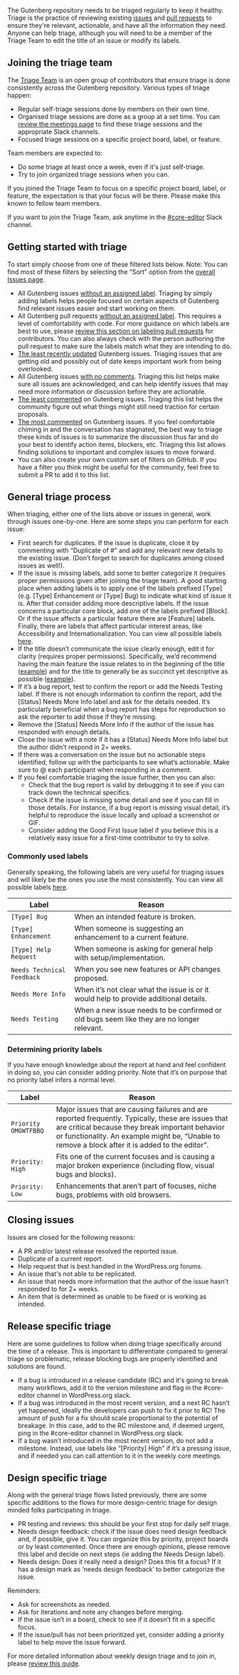 The Gutenberg repository needs to be triaged regularly to keep it healthy. Triage is the practice of reviewing existing [issues](https://github.com/WordPress/gutenberg/issues) and [pull requests](https://github.com/WordPress/gutenberg/pulls) to ensure they're relevant, actionable, and have all the information they need. Anyone can help triage, although you will need to be a member of the Triage Team to edit the title of an issue or modify its labels.

## Joining the triage team

The [Triage Team](https://github.com/orgs/WordPress/teams/gutenberg-triage-team/members) is an open group of contributors that ensure triage is done consistently across the Gutenberg repository. Various types of triage happen:

-   Regular self-triage sessions done by members on their own time.
-   Organised triage sessions are done as a group at a set time. You can [review the meetings page](https://make.wordpress.org/meetings/) to find these triage sessions and the appropriate Slack channels.
-   Focused triage sessions on a specific project board, label, or feature.

Team members are expected to:

-   Do some triage at least once a week, even if it's just self-triage.
-   Try to join organized triage sessions when you can.

If you joined the Triage Team to focus on a specific project board, label, or feature, the expectation is that your focus will be there. Please make this known to fellow team members.

<div class="callout callout-tip">If you want to join the Triage Team, ask anytime in the <a href="https://wordpress.slack.com/archives/C02QB2JS7">#core-editor</a> Slack channel.</div>

## Getting started with triage

To start simply choose from one of these filtered lists below. Note: You can find most of these filters by selecting the “Sort” option from the [overall Issues page](https://github.com/wordpress/gutenberg/issues).

-   All Gutenberg issues [without an assigned label](https://github.com/WordPress/gutenberg/issues?q=is%3Aopen+is%3Aissue+no%3Alabel+sort%3Aupdated-asc). Triaging by simply adding labels helps people focused on certain aspects of Gutenberg find relevant issues easier and start working on them.
-   All Gutenberg pull requests [without an assigned label](https://github.com/WordPress/gutenberg/pulls?q=is%3Aopen+is%3Apr+no%3Alabel). This requires a level of comfortability with code. For more guidance on which labels are best to use, please [review this section on labeling pull requests](/docs/contributors/repository-management.md#pull-requests) for contributors. You can also always check with the person authoring the pull request to make sure the labels match what they are intending to do.
-   [The least recently updated](https://github.com/WordPress/gutenberg/issues?q=is%3Aopen+is%3Aissue+sort%3Aupdated-asc) Gutenberg issues. Triaging issues that are getting old and possibly out of date keeps important work from being overlooked.
-   All Gutenberg issues [with no comments](https://github.com/wordpress/gutenberg/issues?q=is%3Aissue+is%3Aopen+comments%3A0+). Triaging this list helps make sure all issues are acknowledged, and can help identify issues that may need more information or discussion before they are actionable.
-   [The least commented](https://github.com/wordpress/gutenberg/issues?q=is%3Aissue+is%3Aopen+sort%3Acomments-asc) on Gutenberg issues. Triaging this list helps the community figure out what things might still need traction for certain proposals.
-   [The most commented](https://github.com/wordpress/gutenberg/issues?q=is%3Aissue+is%3Aopen+sort%3Acomments-desc) on Gutenberg issues. If you feel comfortable chiming in and the conversation has stagnated, the best way to triage these kinds of issues is to summarize the discussion thus far and do your best to identify action items, blockers, etc. Triaging this list allows finding solutions to important and complex issues to move forward.
-   You can also create your own custom set of filters on GitHub. If you have a filter you think might be useful for the community, feel free to submit a PR to add it to this list.

## General triage process

When triaging, either one of the lists above or issues in general, work through issues one-by-one. Here are some steps you can perform for each issue:

-   First search for duplicates. If the issue is duplicate, close it by commenting with “Duplicate of #” and add any relevant new details to the existing issue. (Don’t forget to search for duplicates among closed issues as well!).
-   If the issue is missing labels, add some to better categorize it (requires proper permissions given after joining the triage team). A good starting place when adding labels is to apply one of the labels prefixed [Type] (e.g. [Type] Enhancement or [Type] Bug) to indicate what kind of issue it is. After that consider adding more descriptive labels. If the issue concerns a particular core block, add one of the labels prefixed [Block]. Or if the issue affects a particular feature there are [Feature] labels. Finally, there are labels that affect particular interest areas, like Accessibility and Internationalization. You can view all possible labels [here](https://github.com/WordPress/gutenberg/labels).
-   If the title doesn’t communicate the issue clearly enough, edit it for clarity (requires proper permissions). Specifically, we’d recommend having the main feature the issue relates to in the beginning of the title ([example](https://github.com/WordPress/gutenberg/issues/6193)) and for the title to generally be as succinct yet descriptive as possible ([example](https://github.com/WordPress/gutenberg/issues/6193)).
-   If it’s a bug report, test to confirm the report or add the Needs Testing label. If there is not enough information to confirm the report, add the [Status] Needs More Info label and ask for the details needed. It’s particularly beneficial when a bug report has steps for reproduction so ask the reporter to add those if they’re missing.
-   Remove the [Status] Needs More Info if the author of the issue has responded with enough details.
-   Close the issue with a note if it has a [Status] Needs More Info label but the author didn't respond in 2+ weeks.
-   If there was a conversation on the issue but no actionable steps identified, follow up with the participants to see what’s actionable. Make sure to @ each participant when responding in a comment.
-   If you feel comfortable triaging the issue further, then you can also:
    -   Check that the bug report is valid by debugging it to see if you can track down the technical specifics.
    -   Check if the issue is missing some detail and see if you can fill in those details. For instance, if a bug report is missing visual detail, it’s helpful to reproduce the issue locally and upload a screenshot or GIF.
    -   Consider adding the Good First Issue label if you believe this is a relatively easy issue for a first-time contributor to try to solve.

### Commonly used labels

Generally speaking, the following labels are very useful for triaging issues and will likely be the ones you use the most consistently. You can view all possible labels [here](https://github.com/WordPress/gutenberg/labels).

| Label                      | Reason                                                                                    |
| -------------------------- | ----------------------------------------------------------------------------------------- |
| `[Type] Bug`               | When an intended feature is broken.                                                       |
| `[Type] Enhancement`       | When someone is suggesting an enhancement to a current feature.                           |
| `[Type] Help Request`      | When someone is asking for general help with setup/implementation.                        |
| `Needs Technical Feedback` | When you see new features or API changes proposed.                                        |
| `Needs More Info`          | When it’s not clear what the issue is or it would help to provide additional details.     |
| `Needs Testing`            | When a new issue needs to be confirmed or old bugs seem like they are no longer relevant. |

### Determining priority labels

If you have enough knowledge about the report at hand and feel confident in doing so, you can consider adding priority. Note that it’s on purpose that no priority label infers a normal level.

| Label                | Reason                                                                                                                                                                                                                                                     |
| -------------------- | ---------------------------------------------------------------------------------------------------------------------------------------------------------------------------------------------------------------------------------------------------------- |
| `Priority OMGWTFBBQ` | Major issues that are causing failures and are reported frequently. Typically, these are issues that are critical because they break important behavior or functionality. An example might be, “Unable to remove a block after it is added to the editor”. |
| `Priority: High`     | Fits one of the current focuses and is causing a major broken experience (including flow, visual bugs and blocks).                                                                                                                                         |
| `Priority: Low`      | Enhancements that aren’t part of focuses, niche bugs, problems with old browsers.                                                                                                                                                                          |

## Closing issues

Issues are closed for the following reasons:

-   A PR and/or latest release resolved the reported issue.
-   Duplicate of a current report.
-   Help request that is best handled in the WordPress.org forums.
-   An issue that's not able to be replicated.
-   An issue that needs more information that the author of the issue hasn't responded to for 2+ weeks.
-   An item that is determined as unable to be fixed or is working as intended.

## Release specific triage

Here are some guidelines to follow when doing triage specifically around the time of a release. This is important to differentiate compared to general triage so problematic, release blocking bugs are properly identified and solutions are found.

-   If a bug is introduced in a release candidate (RC) and it's going to break many workflows, add it to the version milestone and flag in the #core-editor channel in WordPress.org slack.
-   If a bug was introduced in the most recent version, and a next RC hasn’t yet happened, ideally the developers can push to fix it prior to RC! The amount of push for a fix should scale proportional to the potential of breakage. In this case, add to the RC milestone and, if deemed urgent, ping in the #core-editor channel in WordPress.org slack.
-   If a bug wasn’t introduced in the most recent version, do not add a milestone. Instead, use labels like “[Priority] High” if it’s a pressing issue, and if needed you can call attention to it in the weekly core meetings.

## Design specific triage

Along with the general triage flows listed previously, there are some specific additions to the flows for more design-centric triage for design minded folks participating in triage.

-   PR testing and reviews: this should be your first stop for daily self triage.
-   Needs design feedback: check if the issue does need design feedback and, if possible, give it. You can organize this by priority, project boards or by least commented. Once there are enough opinions, please remove this label and decide on next steps (ie adding the Needs Design label).
-   Needs design: Does it really need a design? Does this fit a focus? If it has a design mark as ‘needs design feedback’ to better categorize the issue.

Reminders:

-   Ask for screenshots as needed.
-   Ask for iterations and note any changes before merging.
-   If the issue isn’t in a board, check to see if it doesn’t fit in a specific focus.
-   If the issue/pull has not been prioritized yet, consider adding a priority label to help move the issue forward.

For more detailed information about weekly design triage and to join in, please [review this guide](https://make.wordpress.org/design/handbook/workflows/weekly-gutenberg-design-triage/).
